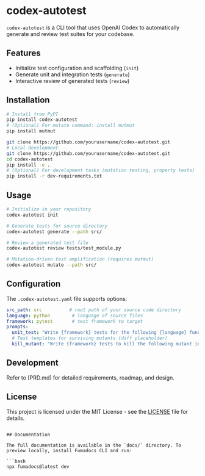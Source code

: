 # codex-autotest

`codex-autotest` is a CLI tool that uses OpenAI Codex to automatically generate and review test suites for your codebase.

## Features
- Initialize test configuration and scaffolding (`init`)
- Generate unit and integration tests (`generate`)
- Interactive review of generated tests (`review`)

## Installation
```sh
# Install from PyPI
pip install codex-autotest
# (Optional) For mutate command: install mutmut
pip install mutmut

git clone https://github.com/yourusername/codex-autotest.git
# Local development
git clone https://github.com/yourusername/codex-autotest.git
cd codex-autotest
pip install -e .
# (Optional) For development tasks (mutation testing, property tests)
pip install -r dev-requirements.txt
```

## Usage
```sh
# Initialize in your repository
codex-autotest init

# Generate tests for source directory
codex-autotest generate --path src/

# Review a generated test file
codex-autotest review tests/test_module.py

# Mutation-driven test amplification (requires mutmut)
codex-autotest mutate --path src/
```

## Configuration
The `.codex-autotest.yaml` file supports options:
```yaml
src_path: src          # root path of your source code directory
language: python        # language of source files
framework: pytest       # test framework to target
prompts:
  unit_test: "Write {framework} tests for the following {language} function, including edge cases:\n{code}"
  # Test templates for surviving mutants (diff placeholder)
  kill_mutant: "Write {framework} tests to kill the following mutant in {language} code:\n{diff}"
```

## Development
Refer to [PRD.md] for detailed requirements, roadmap, and design.

## License
This project is licensed under the MIT License - see the [LICENSE](LICENSE) file for details.
```

## Documentation

The full documentation is available in the `docs/` directory. To preview locally, install Fumadocs CLI and run:

```bash
npx fumadocs@latest dev
```